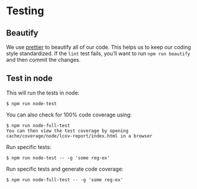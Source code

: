 # Testing

## Beautify

We use [prettier](https://github.com/prettier/prettier) to beautify all of our code. This helps us to keep our coding style standardized. If the `lint` test fails, you'll want to run `npm run beautify` and then commit the changes.

## Test in node

This will run the tests in node:

    $ npm run node-test

You can also check for 100% code coverage using:

    $ npm run node-full-test
    You can then view the test coverage by opening cache/coverage/node/lcov-report/index.html in a browser

Run specific tests:

    $ npm run node-test -- -g 'some reg-ex'

Run specific tests and generate code coverage:

    $ npm run node-full-test -- -g 'some reg-ex'
